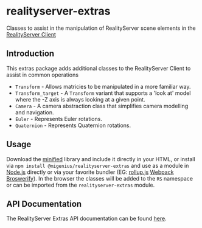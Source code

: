 # realityserver-extras
Classes to assist in the manipulation of RealityServer scene elements in the [RealityServer Client](https://github.com/migenius/realityserver-client "RealityServer Client")

## Introduction

This extras package adds additional classes to the RealityServer Client to assist in common operations

- `Transform` - Allows matricies to be manipulated in a more familiar way.
- `Transform_target` - A `Transform` variant that supports a 'look at' model where the -Z axis is always looking at a given point.
- `Camera` - A camera abstraction class that simplifies camera modelling and navigation.
- `Euler` - Represents Euler rotations.
- `Quaternion` - Represents Quaternion rotations.

## Usage
Download the [minified](https://unpkg.com/@migenius/realityserver-extras@1.0.4 "RealityServer extras") library and include it directly in your HTML, or install via `npm install @migenius/realityserver-extras` and use as a module in [Node.js](https://nodejs.org "Node.js") directly or via your favorite bundler (EG: [rollup.js](https://rollupjs.org "rollup.js") [Webpack](https://webpack.github.io/ "Webpack") [Broswerify](https://github.com/substack/node-browserify "Browerify")). In the browser the classes will be added to the `RS` namespace or can be imported from the `realityserver-extras` module.

## API Documentation

The RealityServer Extras API documentation can be found [here](https://migenius.github.io/realityserver-extras/ "RealityServer Extras").
